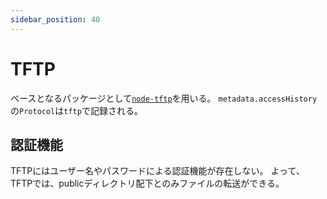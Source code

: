 ```yaml
---
sidebar_position: 40
---
```

# TFTP
ベースとなるパッケージとして[`node-tftp`](https://www.npmjs.com/package/tftp)を用いる。
`metadata.accessHistory`の`Protocol`は`tftp`で記録される。

## 認証機能
TFTPにはユーザー名やパスワードによる認証機能が存在しない。
よって、TFTPでは、publicディレクトリ配下とのみファイルの転送ができる。
